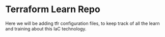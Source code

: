 # Terraform Learn Repo

Here we will be adding tfr configuration files, to keep track of all the learn and training about this IaC technology.
